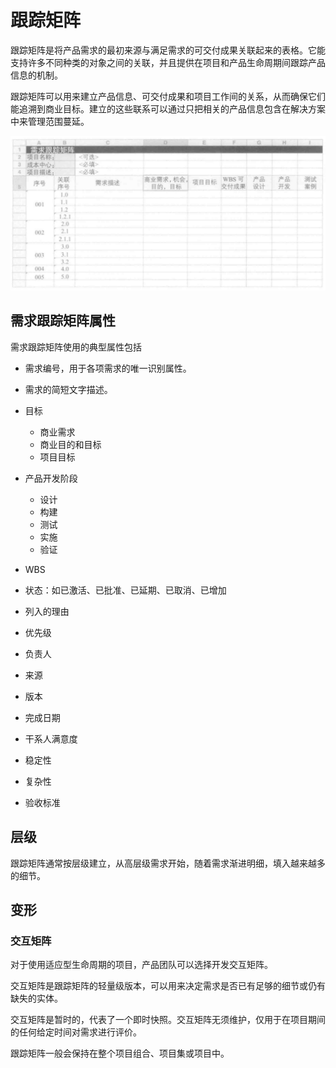 # 跟踪矩阵

跟踪矩阵是将产品需求的最初来源与满足需求的可交付成果关联起来的表格。它能支持许多不同种类的对象之间的关联，并且提供在项目和产品生命周期间跟踪产品信息的机制。

跟踪矩阵可以用来建立产品信息、可交付成果和项目工作间的关系，从而确保它们能追溯到商业目标。建立的这些联系可以通过只把相关的产品信息包含在解决方案中来管理范围蔓延。

![](../../images/跟踪矩阵.png)

## 需求跟踪矩阵属性

需求跟踪矩阵使用的典型属性包括

* 需求编号，用于各项需求的唯一识别属性。
* 需求的简短文字描述。
* 目标
  * 商业需求
  * 商业目的和目标
  * 项目目标

* 产品开发阶段
  * 设计
  * 构建
  * 测试
  * 实施
  * 验证
* WBS
* 状态：如已激活、已批准、已延期、已取消、已增加
* 列入的理由
* 优先级
* 负责人
* 来源
* 版本
* 完成日期
* 干系人满意度
* 稳定性
* 复杂性
* 验收标准

## 层级

跟踪矩阵通常按层级建立，从高层级需求开始，随着需求渐进明细，填入越来越多的细节。

## 变形

### 交互矩阵

对于使用适应型生命周期的项目，产品团队可以选择开发交互矩阵。

交互矩阵是跟踪矩阵的轻量级版本，可以用来决定需求是否已有足够的细节或仍有缺失的实体。

交互矩阵是暂时的，代表了一个即时快照。交互矩阵无须维护，仅用于在项目期间的任何给定时间对需求进行评价。

跟踪矩阵一般会保持在整个项目组合、项目集或项目中。